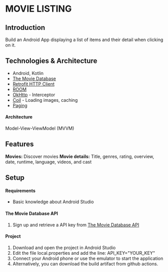 # MOVIE LISTING

## Introduction
Build an Android App displaying a list of items and their detail when clicking on it.

## Technologies & Architecture
* Android, Kotlin
* [The Movie Database](https://www.themoviedb.org/)
* [Retrofit HTTP Client](https://square.github.io/retrofit/)
* [ROOM](https://developer.android.com/training/data-storage/room)
* [OkHttp](https://square.github.io/okhttp/) - Interceptor
* [Coil](https://coil-kt.github.io/coil/getting_started/) - Loading images, caching
* [Paging](https://developer.android.com/topic/libraries/architecture/paging/v3-overview)

#### Architecture
Model-View-ViewModel (MVVM)

## Features
**Movies:** Discover movies
**Movie details:** Title, genres, rating, overview, date, runtime, language, videos, and cast

## Setup

#### Requirements
* Basic knowledge about Android Studio

#### The Movie Database API
1. Sign up and retrieve a API key from [The Movie Database API](https://www.themoviedb.org/documentation/api)

#### Project
1. Download and open the project in Android Studio
2. Edit the file local.properties and add the line: API_KEY="YOUR_KEY"
3. Connect your Android phone or use the emulator to start the application
4. Alternatively, you can download the build artifact from github actions.